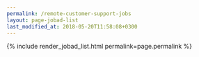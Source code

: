 ```yaml
---
permalink: /remote-customer-support-jobs
layout: page-jobad-list
last_modified_at: 2018-05-20T11:58:08+0300
---
```

{% include render_jobad_list.html permalink=page.permalink %}
